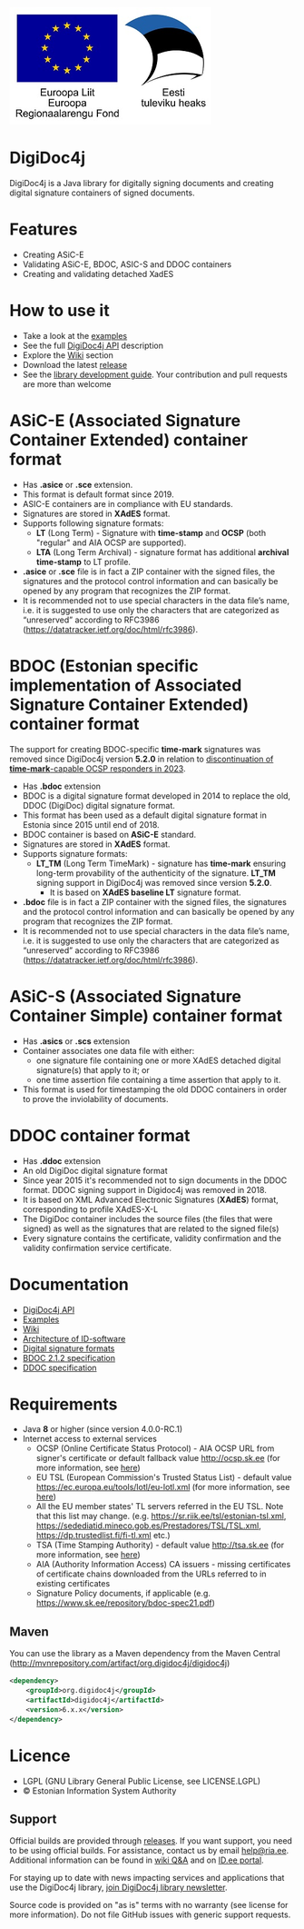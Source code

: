 ﻿![EU Regional Development Fund](digidoc4j/src/main/doc/resources/EL_Regionaalarengu_Fond_horisontaalne-vaike.jpg)

# DigiDoc4j
DigiDoc4j is a Java library for digitally signing documents and creating digital signature containers of signed documents.

# Features
* Creating ASiC-E
* Validating ASiC-E, BDOC, ASIC-S and DDOC containers
* Creating and validating detached XadES

# How to use it
* Take a look at the [examples](https://github.com/open-eid/digidoc4j/wiki/Examples-of-using-it)
* See the full [DigiDoc4j API](http://open-eid.github.io/digidoc4j/) description
* Explore the [Wiki](https://github.com/open-eid/digidoc4j/wiki) section
* Download the latest [release](https://github.com/open-eid/digidoc4j/releases)
* See the [library development guide](https://github.com/open-eid/digidoc4j/wiki/Development). Your contribution and pull requests are more than welcome

# ASiC-E (Associated Signature Container Extended) container format
* Has **.asice** or **.sce** extension.
* This format is default format since 2019.
* ASIC-E containers are in compliance with EU standards.
* Signatures are stored in **XAdES** format.
* Supports following signature formats:
  * **LT** (Long Term) - Signature with **time-stamp** and **OCSP** (both "regular" and AIA OCSP are supported).
  * **LTA** (Long Term Archival) -  signature format has additional **archival time-stamp** to LT profile.
* **.asice** or **.sce** file is in fact a ZIP container with the signed files, the signatures and the protocol control information and can basically be opened by any program that recognizes the ZIP format.
* It is recommended not to use special characters in the data file’s name, i.e. it is suggested to use only the characters that are categorized as “unreserved” according to RFC3986 (https://datatracker.ietf.org/doc/html/rfc3986).

# BDOC (Estonian specific implementation of Associated Signature Container Extended) container format
The support for creating BDOC-specific **time-mark** signatures was removed since DigiDoc4j version **5.2.0** in relation to
[discontinuation of **time-mark**-capable OCSP responders in 2023](https://www.id.ee/en/article/ria-stops-supporting-the-creation-of-the-bdoc-tm-digital-signature-format-in-the-software-it-develops/).

* Has **.bdoc** extension
* BDOC is a digital signature format developed in 2014 to replace the old, DDOC (DigiDoc) digital signature format.
* This format has been used as a default digital signature format in Estonia since 2015 until end of 2018.
* BDOC container is based on **ASiC-E** standard.
* Signatures are stored in **XAdES** format.
* Supports signature formats:
  * **LT_TM** (Long Term TimeMark) - signature has **time-mark** ensuring long-term provability of the authenticity of the signature.
    **LT_TM** signing support in DigiDoc4j was removed since version **5.2.0**.
    * It is based on **XAdES baseline LT** signature format.
* **.bdoc** file is in fact a ZIP container with the signed files, the signatures and the protocol control information and can basically be opened by any program that recognizes the ZIP format.
* It is recommended not to use special characters in the data file’s name, i.e. it is suggested to use only the characters that are categorized as “unreserved” according to RFC3986 (https://datatracker.ietf.org/doc/html/rfc3986).

# ASiC-S (Associated Signature Container Simple) container format
* Has **.asics** or **.scs** extension
* Container associates one data file with either:
  - one signature file containing one or more XAdES detached digital signature(s) that apply to it; or
  - one time assertion file containing a time assertion that apply to it.
* This format is used for timestamping the old DDOC containers in order to prove the inviolability of documents.

# DDOC container format
* Has **.ddoc** extension
* An old DigiDoc digital signature format
* Since year 2015 it's recommended not to sign documents in the DDOC format. DDOC signing support in Digidoc4j was removed in 2018.
* It is based on XML Advanced Electronic Signatures (**XAdES**) format, corresponding to  profile XAdES-X-L
* The DigiDoc container includes the source files (the files that were signed) as well as the signatures that are related to the signed file(s)
* Every signature contains the certificate, validity confirmation and the validity confirmation service certificate.

# Documentation
* [DigiDoc4j API](http://open-eid.github.io/digidoc4j/)
* [Examples](https://github.com/open-eid/digidoc4j/wiki/Examples-of-using-it)
* [Wiki](https://github.com/open-eid/digidoc4j/wiki)
* [Architecture of ID-software](http://open-eid.github.io/)
* [Digital signature formats](http://www.id.ee/index.php?id=36108)
* [BDOC 2.1.2 specification](https://www.id.ee/wp-content/uploads/2021/06/bdoc-spec212-eng.pdf)
* [DDOC specification](https://www.id.ee/wp-content/uploads/2020/08/digidoc_format_1.3.pdf)

# Requirements
* Java **8** or higher (since version 4.0.0-RC.1)
* Internet access to external services
  * OCSP (Online Certificate Status Protocol) - AIA OCSP URL from signer's certificate or default fallback value
    http://ocsp.sk.ee (for more information, see
    [here](https://github.com/open-eid/digidoc4j/wiki/Questions-&-Answers#usage-of-aia-ocsp-for-timestamp-based-asic-e-containers-since-release-310))
  * EU TSL (European Commission's Trusted Status List) - default value https://ec.europa.eu/tools/lotl/eu-lotl.xml (for
    more information, see [here](https://github.com/open-eid/digidoc4j/wiki/Examples-of-using-it#using-configuration))
  * All the EU member states' TL servers referred in the EU TSL. Note that this list may change.
    (e.g. https://sr.riik.ee/tsl/estonian-tsl.xml, https://sedediatid.mineco.gob.es/Prestadores/TSL/TSL.xml, https://dp.trustedlist.fi/fi-tl.xml etc.)
  * TSA (Time Stamping Authority) - default value http://tsa.sk.ee (for more information, see
    [here](https://github.com/open-eid/digidoc4j/wiki/Examples-of-using-it#using-configuration))
  * AIA (Authority Information Access) CA issuers - missing certificates of certificate chains downloaded from the URLs
    referred to in existing certificates
  * Signature Policy documents, if applicable (e.g. https://www.sk.ee/repository/bdoc-spec21.pdf)

## Maven
You can use the library as a Maven dependency from the Maven Central (http://mvnrepository.com/artifact/org.digidoc4j/digidoc4j)

```xml
<dependency>
	<groupId>org.digidoc4j</groupId>
	<artifactId>digidoc4j</artifactId>
	<version>6.x.x</version>
</dependency>
```

# Licence
* LGPL (GNU Library General Public License, see LICENSE.LGPL)
* © Estonian Information System Authority

## Support
Official builds are provided through [releases](https://github.com/open-eid/digidoc4j/releases).
If you want support, you need to be using official builds.
For assistance, contact us by email [help@ria.ee](mailto:help@ria.ee).
Additional information can be found in [wiki Q&A](https://github.com/open-eid/digidoc4j/wiki/Questions-&-Answers) and
on [ID.ee portal](https://www.id.ee/en/rubriik/digidoc-libraries/).

For staying up to date with news impacting services and applications that use the DigiDoc4j library,
[join DigiDoc4j library newsletter](https://www.id.ee/en/article/join-dd4j-library-newsletter/).

Source code is provided on "as is" terms with no warranty (see license for more information).
Do not file GitHub issues with generic support requests.
